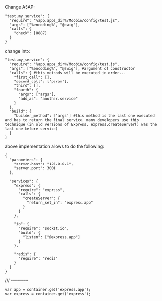 Change ASAP:

    "test.my_service": {
      "require": "%app.apps_dir%/Moobin/config/test.js",
      "args": ["%encoding%", "@swig"],
      "calls": {
        "check": [8887]
      }
    }

change into:

    "test.my_service": {
      "require": "%app.apps_dir%/Moobin/config/test.js",
      "args": ["%encoding%", "@swig"], #argument of constructor
      "calls": { #this methods will be executed in order...
        "first_call": [],
        "second_call": ['param'],
        "third": [],
        "fourth": {
          "args": ["args"],
          "add_as": "another.service"
        } 
      },
      "build": {
        "builder_method": ['args'] #this method is the last one executed and has to return the final service. many developers use this technique (in old versions of Express, express.createServer() was the last one before service)
      }
    }


above implementation allows to do the following:

    {
      "parameters": {
        "server.host": "127.0.0.1",
        "server.port": 3001
      },

      "services": {
        "express": {
          "require": "express",
          "calls": {
            "createServer": {
              "return_set_in": "express.app"
            }
          }
        },

        "io": {
          "require": "socket.io",
          "build": {
            "listen": ["@express.app"]
          }
        },

        "redis": {
          "require": "redis"
        }
      }
    }


/// ---------

    var app = container.get('express.app');
    var express = container.get('express');

